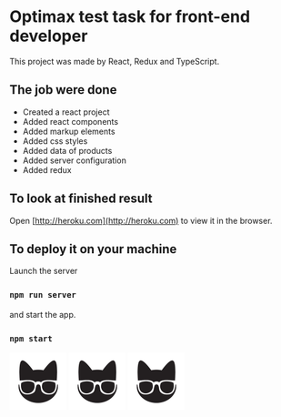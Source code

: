 # Optimax test task for front-end developer

This project was made by React, Redux and TypeScript.

## The job were done

* Created a react project
* Added react components
* Added markup elements
* Added css styles
* Added data of products
* Added server configuration
* Added redux

## To look at finished result

Open [http://heroku.com](http://heroku.com) to view it in the browser.

## To deploy it on your machine

Launch the server
### `npm run server`
and start the app.
### `npm start`

<div>
    <p>
        <img src="./public/favicon.ico" width="100"/>
        <img src="./public/favicon.ico" width="100"/>
        <img src="./public/favicon.ico" width="100"/>
    </p>
</div>
